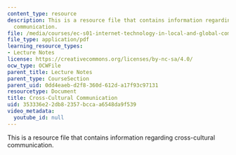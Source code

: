 ```yaml
---
content_type: resource
description: This is a resource file that contains information regarding cross-cultural
  communication.
file: /media/courses/ec-s01-internet-technology-in-local-and-global-communities-spring-2005-summer-2005/353336e22db82357bccaa6548da9f539_MITEC_S01S05_l8_cros_cul.pdf
file_type: application/pdf
learning_resource_types:
- Lecture Notes
license: https://creativecommons.org/licenses/by-nc-sa/4.0/
ocw_type: OCWFile
parent_title: Lecture Notes
parent_type: CourseSection
parent_uid: 0dd4eaeb-d2f8-360d-612d-a17f93c97131
resourcetype: Document
title: Cross-Cultural Communication
uid: 353336e2-2db8-2357-bcca-a6548da9f539
video_metadata:
  youtube_id: null
---
```

This is a resource file that contains information regarding cross-cultural communication.